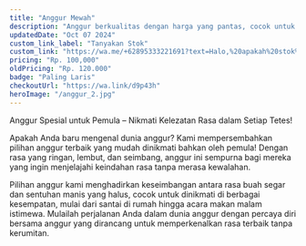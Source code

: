 ```yaml
---
title: "Anggur Mewah"
description: "Anggur berkualitas dengan harga yang pantas, cocok untuk pemula."
updatedDate: "Oct 07 2024"
custom_link_label: "Tanyakan Stok"
custom_link: "https://wa.me/+62895333221691?text=Halo,%20apakah%20stok%20untuk%20anggur%20mewah%20masih%20tersedia?"
pricing: "Rp. 100,000"
oldPricing: "Rp. 120.000"
badge: "Paling Laris"
checkoutUrl: "https://wa.link/d9p43h"
heroImage: "/anggur_2.jpg"
---
```


Anggur Spesial untuk Pemula – Nikmati Kelezatan Rasa dalam Setiap Tetes!

Apakah Anda baru mengenal dunia anggur? Kami mempersembahkan pilihan anggur terbaik yang mudah dinikmati bahkan oleh pemula! Dengan rasa yang ringan, lembut, dan seimbang, anggur ini sempurna bagi mereka yang ingin menjelajahi keindahan rasa tanpa merasa kewalahan.

Pilihan anggur kami menghadirkan keseimbangan antara rasa buah segar dan sentuhan manis yang halus, cocok untuk dinikmati di berbagai kesempatan, mulai dari santai di rumah hingga acara makan malam istimewa. Mulailah perjalanan Anda dalam dunia anggur dengan percaya diri bersama anggur yang dirancang untuk memperkenalkan rasa terbaik tanpa kerumitan.
